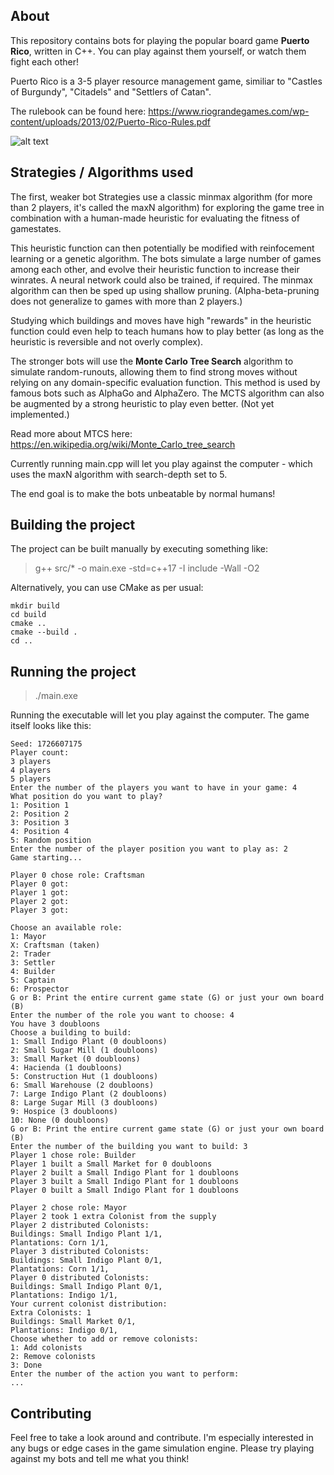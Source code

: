 ## About

This repository contains bots for playing the popular board game **Puerto Rico**, written in C++. You can play against them yourself, or watch them fight each other!

Puerto Rico is a 3-5 player resource management game, similiar to "Castles of Burgundy", "Citadels" and "Settlers of Catan".

The rulebook can be found here: https://www.riograndegames.com/wp-content/uploads/2013/02/Puerto-Rico-Rules.pdf

![alt text](https://i0.wp.com/boardgamedragons.com/wp-content/uploads/2012/04/IMG_23301.jpg)

## Strategies / Algorithms used

The first, weaker bot Strategies use a classic minmax algorithm (for more than 2 players, it's called the maxN algorithm) for exploring the game tree in combination with a human-made heuristic for evaluating the fitness of gamestates.

This heuristic function can then potentially be modified with reinfocement learning or a genetic algorithm. The bots simulate a large number of games among each other, and evolve their heuristic function to increase their winrates.
A neural network could also be trained, if required. The minmax algorithm can then be sped up using shallow pruning. (Alpha-beta-pruning does not generalize to games with more than 2 players.)

Studying which buildings and moves have high "rewards" in the heuristic function could even help to teach humans how to play better (as long as the heuristic is reversible and not overly complex).

The stronger bots will use the **Monte Carlo Tree Search** algorithm to simulate random-runouts, allowing them to find strong moves without relying on any domain-specific evaluation function.
This method is used by famous bots such as AlphaGo and AlphaZero. The MCTS algorithm can also be augmented by a strong heuristic to play even better. (Not yet implemented.)

Read more about MTCS here: https://en.wikipedia.org/wiki/Monte_Carlo_tree_search

Currently running main.cpp will let you play against the computer - which uses the maxN algorithm with search-depth set to 5.

The end goal is to make the bots unbeatable by normal humans!

## Building the project

The project can be built manually by executing something like:

> g++ src/* -o main.exe -std=c++17 -I include -Wall -O2

Alternatively, you can use CMake as per usual:

```
mkdir build
cd build
cmake ..
cmake --build .
cd ..
```

## Running the project

> ./main.exe

Running the executable will let you play against the computer. The game itself looks like this:

```
Seed: 1726607175
Player count:
3 players
4 players
5 players
Enter the number of the players you want to have in your game: 4
What position do you want to play?
1: Position 1
2: Position 2
3: Position 3
4: Position 4
5: Random position
Enter the number of the player position you want to play as: 2
Game starting...

Player 0 chose role: Craftsman
Player 0 got:
Player 1 got:
Player 2 got:
Player 3 got:

Choose an available role:
1: Mayor
X: Craftsman (taken)
2: Trader
3: Settler
4: Builder
5: Captain
6: Prospector
G or B: Print the entire current game state (G) or just your own board (B)
Enter the number of the role you want to choose: 4
You have 3 doubloons
Choose a building to build:
1: Small Indigo Plant (0 doubloons)
2: Small Sugar Mill (1 doubloons)
3: Small Market (0 doubloons)
4: Hacienda (1 doubloons)
5: Construction Hut (1 doubloons)
6: Small Warehouse (2 doubloons)
7: Large Indigo Plant (2 doubloons)
8: Large Sugar Mill (3 doubloons)
9: Hospice (3 doubloons)
10: None (0 doubloons)
G or B: Print the entire current game state (G) or just your own board (B)
Enter the number of the building you want to build: 3
Player 1 chose role: Builder
Player 1 built a Small Market for 0 doubloons
Player 2 built a Small Indigo Plant for 1 doubloons
Player 3 built a Small Indigo Plant for 1 doubloons
Player 0 built a Small Indigo Plant for 1 doubloons

Player 2 chose role: Mayor
Player 2 took 1 extra Colonist from the supply
Player 2 distributed Colonists:
Buildings: Small Indigo Plant 1/1,
Plantations: Corn 1/1,
Player 3 distributed Colonists:
Buildings: Small Indigo Plant 0/1,
Plantations: Corn 1/1,
Player 0 distributed Colonists:
Buildings: Small Indigo Plant 0/1,
Plantations: Indigo 1/1, 
Your current colonist distribution:
Extra Colonists: 1
Buildings: Small Market 0/1,
Plantations: Indigo 0/1,
Choose whether to add or remove colonists:
1: Add colonists
2: Remove colonists
3: Done
Enter the number of the action you want to perform:
...
```

## Contributing

Feel free to take a look around and contribute. I'm especially interested in any bugs or edge cases in the game simulation engine. Please try playing against my bots and tell me what you think!
